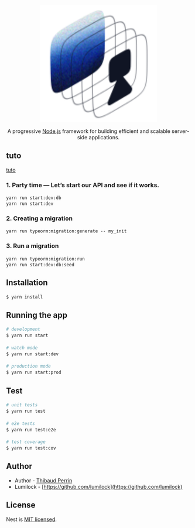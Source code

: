 <p align="center">
  <a href="http://github.com/lumilock/lumilock-idp" target="blank"><img src="./src/Logo.svg" width="320" alt="Lumilock Logo" /></a>
</p>

<p align="center">A progressive <a href="http://nodejs.org" target="_blank">Node.js</a> framework for building efficient and scalable server-side applications.</p>


## tuto
[tuto](https://medium.com/@gausmann.simon/nestjs-typeorm-and-postgresql-full-example-development-and-project-setup-working-with-database-c1a2b1b11b8f)

### 1. Party time — Let’s start our API and see if it works.
```
yarn run start:dev:db
yarn run start:dev
```
### 2. Creating a migration
```
yarn run typeorm:migration:generate -- my_init
```
### 3. Run a migration
```
yarn run typeorm:migration:run
yarn run start:dev:db:seed
```
## Installation

```bash
$ yarn install
```

## Running the app

```bash
# development
$ yarn run start

# watch mode
$ yarn run start:dev

# production mode
$ yarn run start:prod
```

## Test

```bash
# unit tests
$ yarn run test

# e2e tests
$ yarn run test:e2e

# test coverage
$ yarn run test:cov
```

## Author

- Author - [Thibaud Perrin](https://github.com/thibaud-perrin)
- Lumilock - [https://github.com/lumilock](https://github.com/lumilock)

## License

Nest is [MIT licensed](LICENSE).
